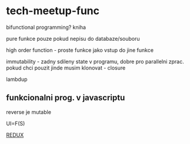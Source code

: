 # tech-meetup-func

bifunctional programming? kniha

pure funkce pouze pokud nepisu do databaze/souboru

high order function - proste funkce jako vstup do jine funkce

immutability - zadny sdileny state v programu, dobre pro parallelni zprac. pokud chci pouzit jinde musim klonovat - closure

lambdup
## funkcionalni prog. v javascriptu

reverse je mutable

UI=F(S)

[REDUX](https://redux.js.org/introduction/getting-started)
